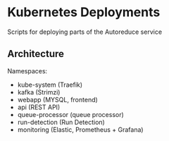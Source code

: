 # Kubernetes Deployments

Scripts for deploying parts of the Autoreduce service

## Architecture

Namespaces:

- kube-system (Traefik)
- kafka (Strimzi)
- webapp (MYSQL, frontend)
- api (REST API)
- queue-processor (queue processor)
- run-detection (Run Detection)
- monitoring (Elastic, Prometheus + Grafana)
